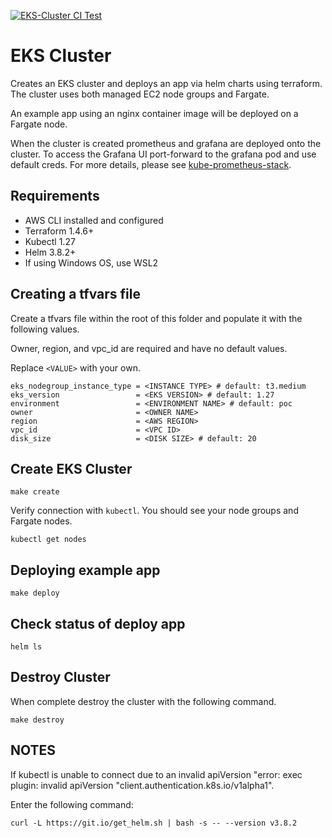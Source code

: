 [![EKS-Cluster CI Test](https://github.com/pafable/eks-cluster/actions/workflows/ci.yaml/badge.svg)](https://github.com/pafable/eks-cluster/actions/workflows/ci.yaml)
# EKS Cluster
Creates an EKS cluster and deploys an app via helm charts using terraform. 
The cluster uses both managed EC2 node groups and Fargate.

An example app using an nginx container image will be deployed on a Fargate node.

When the cluster is created prometheus and grafana are deployed onto the cluster. To access the Grafana UI port-forward to the grafana pod and use default creds.
For more details, please see [kube-prometheus-stack](https://github.com/prometheus-community/helm-charts/tree/main/charts/kube-prometheus-stack).

## Requirements
- AWS CLI installed and configured
- Terraform 1.4.6+
- Kubectl 1.27
- Helm 3.8.2+
- If using Windows OS, use WSL2

## Creating a tfvars file
Create a tfvars file within the root of this folder and populate it with the following values.

Owner, region, and vpc_id are required and have no default values.

Replace `<VALUE>` with your own.
```shell
eks_nodegroup_instance_type = <INSTANCE TYPE> # default: t3.medium
eks_version                 = <EKS VERSION> # default: 1.27
environment                 = <ENVIRONMENT NAME> # default: poc
owner                       = <OWNER NAME>
region                      = <AWS REGION>
vpc_id                      = <VPC ID>
disk_size                   = <DISK SIZE> # default: 20
```

## Create EKS Cluster
```shell
make create
```

Verify connection with `kubectl`. 
You should see your node groups and Fargate nodes.
```shell
kubectl get nodes
```

## Deploying example app
```shell
make deploy
```

## Check status of deploy app
```shell
helm ls
```

## Destroy Cluster
When complete destroy the cluster with the following command.
```shell
make destroy
```

## NOTES

If kubectl is unable to connect due to an invalid apiVersion "error: exec plugin: invalid apiVersion "client.authentication.k8s.io/v1alpha1".

Enter the following command:
```shell
curl -L https://git.io/get_helm.sh | bash -s -- --version v3.8.2
```
